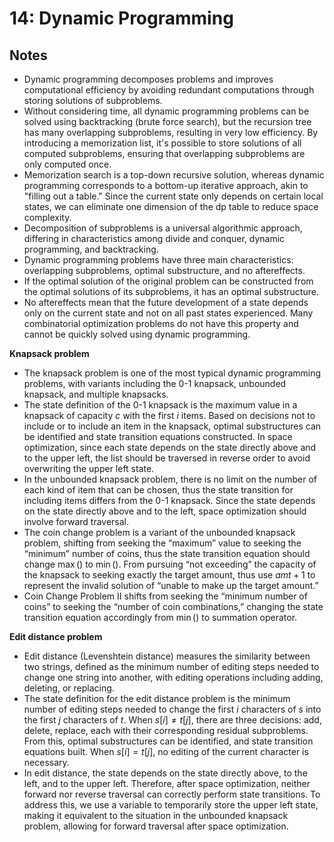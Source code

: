 # 14: Dynamic Programming

## Notes
- Dynamic programming decomposes problems and improves computational efficiency by avoiding redundant computations through storing solutions of subproblems.
- Without considering time, all dynamic programming problems can be solved using backtracking (brute force search), but the recursion tree has many overlapping subproblems, resulting in very low efficiency. By introducing a memorization list, it's possible to store solutions of all computed subproblems, ensuring that overlapping subproblems are only computed once.
- Memorization search is a top-down recursive solution, whereas dynamic programming corresponds to a bottom-up iterative approach, akin to "filling out a table." Since the current state only depends on certain local states, we can eliminate one dimension of the dp table to reduce space complexity.
- Decomposition of subproblems is a universal algorithmic approach, differing in characteristics among divide and conquer, dynamic programming, and backtracking.
- Dynamic programming problems have three main characteristics: overlapping subproblems, optimal substructure, and no aftereffects.
- If the optimal solution of the original problem can be constructed from the optimal solutions of its subproblems, it has an optimal substructure.
- No aftereffects mean that the future development of a state depends only on the current state and not on all past states experienced. Many combinatorial optimization problems do not have this property and cannot be quickly solved using dynamic programming.

**Knapsack problem**
- The knapsack problem is one of the most typical dynamic programming problems, with variants including the 0-1 knapsack, unbounded knapsack, and multiple knapsacks.
- The state definition of the 0-1 knapsack is the maximum value in a knapsack of capacity $c$ with the first $i$ items. Based on decisions not to include or to include an item in the knapsack, optimal substructures can be identified and state transition equations constructed. In space optimization, since each state depends on the state directly above and to the upper left, the list should be traversed in reverse order to avoid overwriting the upper left state.
- In the unbounded knapsack problem, there is no limit on the number of each kind of item that can be chosen, thus the state transition for including items differs from the 0-1 knapsack. Since the state depends on the state directly above and to the left, space optimization should involve forward traversal.
- The coin change problem is a variant of the unbounded knapsack problem, shifting from seeking the “maximum” value to seeking the “minimum” number of coins, thus the state transition equation should change $\max()$ to $\min()$. From pursuing “not exceeding” the capacity of the knapsack to seeking exactly the target amount, thus use $amt + 1$ to represent the invalid solution of “unable to make up the target amount.”
- Coin Change Problem II shifts from seeking the “minimum number of coins” to seeking the “number of coin combinations,” changing the state transition equation accordingly from $\min()$ to summation operator.

**Edit distance problem**
- Edit distance (Levenshtein distance) measures the similarity between two strings, defined as the minimum number of editing steps needed to change one string into another, with editing operations including adding, deleting, or replacing.
- The state definition for the edit distance problem is the minimum number of editing steps needed to change the first $i$ characters of $s$ into the first $j$ characters of $t$. When $s[i] \ne t[j]$, there are three decisions: add, delete, replace, each with their corresponding residual subproblems. From this, optimal substructures can be identified, and state transition equations built. When $s[i] = t[j]$, no editing of the current character is necessary.
- In edit distance, the state depends on the state directly above, to the left, and to the upper left. Therefore, after space optimization, neither forward nor reverse traversal can correctly perform state transitions. To address this, we use a variable to temporarily store the upper left state, making it equivalent to the situation in the unbounded knapsack problem, allowing for forward traversal after space optimization.